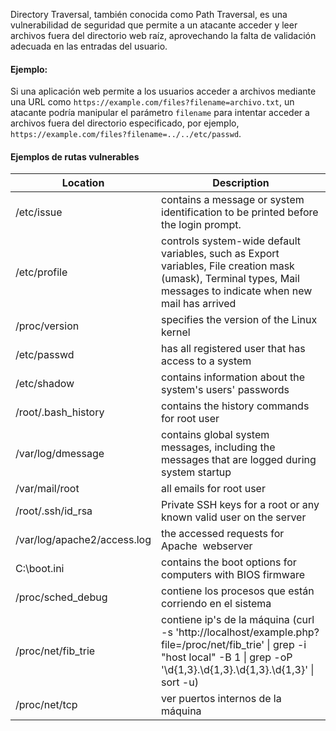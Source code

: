 
Directory Traversal, también conocida como Path Traversal, es una vulnerabilidad de seguridad que permite a un atacante acceder y leer archivos fuera del directorio web raíz, aprovechando la falta de validación adecuada en las entradas del usuario.
#### Ejemplo:

Si una aplicación web permite a los usuarios acceder a archivos mediante una URL como `https://example.com/files?filename=archivo.txt`, un atacante podría manipular el parámetro `filename` para intentar acceder a archivos fuera del directorio especificado, por ejemplo, `https://example.com/files?filename=../../etc/passwd`.

#### Ejemplos de rutas vulnerables

| **Location**                | **Description**                                                                                                                                                                       |
| --------------------------- | ------------------------------------------------------------------------------------------------------------------------------------------------------------------------------------- |
| /etc/issue                  | contains a message or system identification to be printed before the login prompt.                                                                                                    |
| /etc/profile                | controls system-wide default variables, such as Export variables, File creation mask (umask), Terminal types, Mail messages to indicate when new mail has arrived                     |
| /proc/version               | specifies the version of the Linux kernel                                                                                                                                             |
| /etc/passwd                 | has all registered user that has access to a system                                                                                                                                   |
| /etc/shadow                 | contains information about the system's users' passwords                                                                                                                              |
| /root/.bash_history         | contains the history commands for root user                                                                                                                                           |
| /var/log/dmessage           | contains global system messages, including the messages that are logged during system startup                                                                                         |
| /var/mail/root              | all emails for root user                                                                                                                                                              |
| /root/.ssh/id_rsa           | Private SSH keys for a root or any known valid user on the server                                                                                                                     |
| /var/log/apache2/access.log | the accessed requests for Apache  webserver                                                                                                                                           |
| C:\boot.ini                 | contains the boot options for computers with BIOS firmware                                                                                                                            |
| /proc/sched_debug           | contiene los procesos que están corriendo en el sistema                                                                                                                               |
| /proc/net/fib_trie          | contiene ip's de la máquina (curl -s 'http://localhost/example.php?file=/proc/net/fib_trie' \| grep -i "host local" -B 1 \| grep -oP '\d{1,3}\.\d{1,3}\.\d{1,3}\.\d{1,3}' \| sort -u) |
| /proc/net/tcp               | ver puertos internos de la máquina                                                                                                                                                    |



